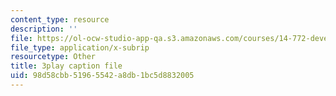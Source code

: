 ```yaml
---
content_type: resource
description: ''
file: https://ol-ocw-studio-app-qa.s3.amazonaws.com/courses/14-772-development-economics-macroeconomics-spring-2013/98d58cbb51965542a8db1bc5d8832005_ekWxanQrsz4.vtt
file_type: application/x-subrip
resourcetype: Other
title: 3play caption file
uid: 98d58cbb-5196-5542-a8db-1bc5d8832005
---
```

